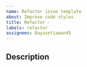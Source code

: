 ```yaml
---
name: Refactor issue template
about: Improve code styles
title: Refactor -
labels: refactor
assignees: Bayusetiawan45
---
```


## Description
